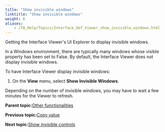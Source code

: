```yaml
--- 
title: "Show invisible windows"
linktitle: "Show invisible windows"
weight: 6
aliases: 
    - /TA_Help/Topics/Interface_def_Viewer_show_invisible_windows.html
---
```


Getting the Interface Viewer's UI Explorer to display invisible windows.

In a Windows environment, there are typically many windows whose visible property has been set to False. By default, the Interface Viewer does not display invisible windows.

To have Interface Viewer display invisible windows:

1.  On the **View** menu, select **Show Invisible Windows**.


Depending on the number of invisible windows, you may have to wait a few minutes for the Viewer to refresh.

**Parent topic:**[Other functionalities](/TA_Help/Topics/Interface_def_Viewer_other_functionalities.html)

**Previous topic:**[Copy value](/TA_Help/Topics/Interface_def_Viewer_Copy_value.html)

**Next topic:**[Show invisible controls](/TA_Help/Topics/Interface_def_Viewer_show_invisible_controls.html)


